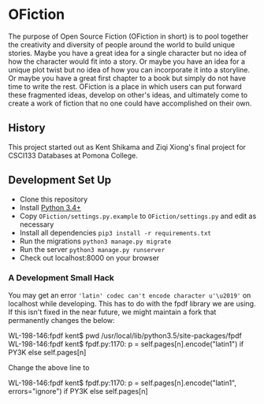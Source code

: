 # OFiction 

The purpose of Open Source Fiction (OFiction in short) is to pool together the creativity and diversity of people around the world to build unique stories. Maybe you have a great idea for a single character but no idea of how the character would fit into a story. Or maybe you have an idea for a unique plot twist but no idea of how you can incorporate it into a storyline. Or maybe you have a great first chapter to a book but simply do not have time to write the rest. OFiction is a place in which users can put forward these fragmented ideas, develop on other's ideas, and ultimately come to create a work of fiction that no one could have accomplished on their own.

## History

This project started out as Kent Shikama and Ziqi Xiong's final project for CSCI133 Databases at Pomona College.

## Development Set Up

- Clone this repository
- Install [Python 3.4+](https://www.python.org/downloads/)
- Copy `OFiction/settings.py.example` to `OFiction/settings.py` and edit as necessary
- Install all dependencies `pip3 install -r requirements.txt`
- Run the migrations `python3 manage.py migrate`
- Run the server `python3 manage.py runserver`
- Check out localhost:8000 on your browser

### A Development Small Hack

You may get an error `'latin' codec can't encode character u'\u2019'` on localhost while developing. This has to do with the fpdf library we are using.
If this isn't fixed in the near future, we might maintain a fork that permanently changes the below:

WL-198-146:fpdf kent$ pwd
/usr/local/lib/python3.5/site-packages/fpdf
WL-198-146:fpdf kent$ fpdf.py:1170: p = self.pages[n].encode("latin1") if PY3K else self.pages[n]

Change the above line to

WL-198-146:fpdf kent$ fpdf.py:1170: p = self.pages[n].encode("latin1", errors="ignore") if PY3K else self.pages[n]